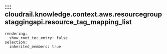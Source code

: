 ## ::: cloudrail.knowledge.context.aws.resourcegroupstaggingapi.resource_tag_mapping_list
    rendering:
      show_root_toc_entry: false
    selection:
      inherited_members: true
